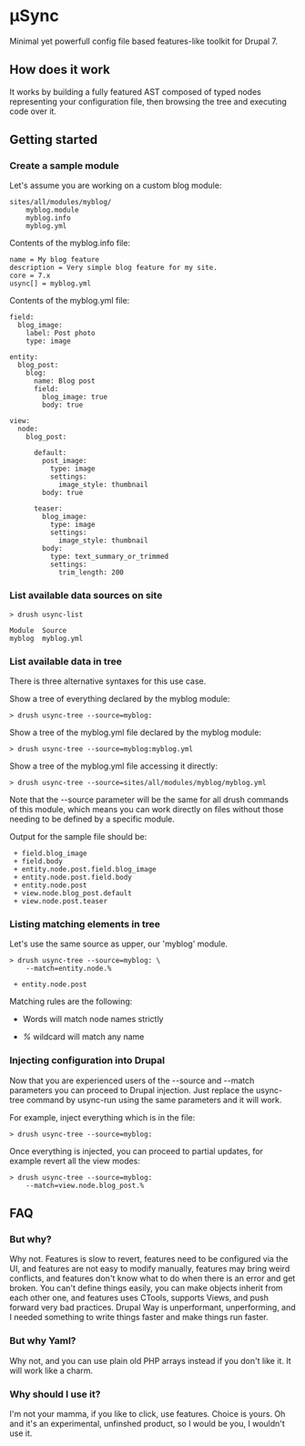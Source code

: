 # µSync

Minimal yet powerfull config file based features-like toolkit for Drupal 7.

## How does it work

It works by building a fully featured AST composed of typed nodes representing
your configuration file, then browsing the tree and executing code over it.

## Getting started

### Create a sample module

Let's assume you are working on a custom blog module:

    sites/all/modules/myblog/
        myblog.module
        myblog.info
        myblog.yml

Contents of the myblog.info file:

    name = My blog feature
    description = Very simple blog feature for my site.
    core = 7.x
    usync[] = myblog.yml

Contents of the myblog.yml file:

    field:
      blog_image:
        label: Post photo
        type: image

    entity:
      blog_post:
        blog:
          name: Blog post
          field:
            blog_image: true
            body: true

    view:
      node:
        blog_post:

          default:
            post_image:
              type: image
              settings:
                image_style: thumbnail
            body: true

          teaser:
            blog_image:
              type: image
              settings:
                image_style: thumbnail
            body:
              type: text_summary_or_trimmed
              settings:
                trim_length: 200

### List available data sources on site

    > drush usync-list

    Module  Source
    myblog  myblog.yml 

### List available data in tree

There is three alternative syntaxes for this use case.

Show a tree of everything declared by the myblog module:

    > drush usync-tree --source=myblog:

Show a tree of the myblog.yml file declared by the myblog module:

    > drush usync-tree --source=myblog:myblog.yml

Show a tree of the myblog.yml file accessing it directly:

    > drush usync-tree --source=sites/all/modules/myblog/myblog.yml

Note that the --source parameter will be the same for all drush commands of
this module, which means you can work directly on files without those needing
to be defined by a specific module.

Output for the sample file should be:

     + field.blog_image
     + field.body
     + entity.node.post.field.blog_image
     + entity.node.post.field.body
     + entity.node.post
     + view.node.blog_post.default
     + view.node.post.teaser

### Listing matching elements in tree

Let's use the same source as upper, our 'myblog' module.

    > drush usync-tree --source=myblog: \
        --match=entity.node.%

     + entity.node.post

Matching rules are the following:

 *  Words will match node names strictly

 *  *%* wildcard will match any name

### Injecting configuration into Drupal

Now that you are experienced users of the --source and --match parameters you
can proceed to Drupal injection. Just replace the usync-tree command by
usync-run using the same parameters and it will work.

For example, inject everything which is in the file:

    > drush usync-tree --source=myblog:

Once everything is injected, you can proceed to partial updates, for example
revert all the view modes:

    > drush usync-tree --source=myblog:
        --match=view.node.blog_post.%

## FAQ

### But why?

Why not. Features is slow to revert, features need to be configured via the
UI, and features are not easy to modify manually, features may bring weird
conflicts, and features don't know what to do when there is an error and get
broken. You can't define things easily, you can make objects inherit from
each other one, and features uses CTools, supports Views, and push forward
very bad practices. Drupal Way is unperformant, unperforming, and I needed
something to write things faster and make things run faster.

### But why Yaml?

Why not, and you can use plain old PHP arrays instead if you don't like it.
It will work like a charm.

### Why should I use it?

I'm not your mamma, if you like to click, use features. Choice is yours. Oh
and it's an experimental, unfinshed product, so I would be you, I wouldn't
use it.
